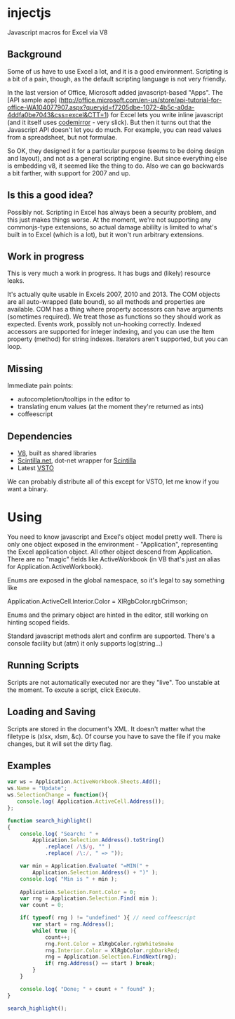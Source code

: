 injectjs
========

Javascript macros for Excel via V8

Background
----------

Some of us have to use Excel a lot, and it is a good environment.  Scripting is a bit of a pain, though, 
as the default scripting language is not very friendly.

In the last version of Office, Microsoft added javascript-based "Apps". The [API sample app] (http://office.microsoft.com/en-us/store/api-tutorial-for-office-WA104077907.aspx?queryid=f7205dbe-1072-4b5c-a0da-4ddfa0be7043&css=excel&CTT=1) 
for Excel lets you write inline javascript (and it itself uses [codemirror](http://codemirror.net/) - very slick).
But then it turns out that the Javascript API doesn't let you do much.  For example, you can read values from
a spreadsheet, but not formulae.  

So OK, they designed it for a particular purpose (seems to be doing design and layout), and not as a general
scripting engine.  But since everything else is embedding v8, it seemed like the thing to do.  Also we can go
backwards a bit farther, with support for 2007 and up.

Is this a good idea?
--------------------

Possibly not.  Scripting in Excel has always been a security problem, and this just makes things worse.  At the 
moment, we're not supporting any commonjs-type extensions, so actual damage abililty is limited to what's built in
to Excel (which is a lot), but it won't run arbitrary extensions.  

Work in progress
----------------

This is very much a work in progress.  It has bugs and (likely) resource leaks.

It's actually quite usable in Excels 2007, 2010 and 2013. The COM objects are all auto-wrapped (late bound), 
so all methods and properties are available.  COM has a thing where property accessors can have arguments 
(sometimes required).  We treat those as functions so they should work as expected.  Events work, possibly 
not un-hooking correctly.  Indexed accessors are supported for integer indexing,
and you can use the Item property (method) for string indexes.  Iterators aren't supported, but you 
can loop.

Missing
-------

Immediate pain points:

+ autocompletion/tooltips in the editor to 
+ translating enum values (at the moment they're returned as ints)
+ coffeescript 

Dependencies
------------

+ [V8](https://github.com/v8/v8), built as shared libraries 
+ [Scintilla.net](https://scintillanet.codeplex.com/), dot-net wrapper for [Scintilla](http://www.scintilla.org/)
+ Latest [VSTO](http://www.microsoft.com/en-us/download/details.aspx?id=40791)

We can probably distribute all of this except for VSTO, let me know if you want a binary.



Using
=====

You need to know javascript and Excel's object model pretty well.  There is only one object exposed in the environment -
"Application", representing the Excel application object.  All other object descend from Application.  There are no 
"magic" fields like ActiveWorkbook (in VB that's just an alias for Application.ActiveWorkbook).  

Enums are exposed in the global namespace, so it's legal to say something like

Application.ActiveCell.Interior.Color = XlRgbColor.rgbCrimson;

Enums and the primary object are hinted in the editor, still working on hinting scoped fields.

Standard javascript methods alert and confirm are supported.  There's a console facility but (atm) it only supports 
log(string...)

Running Scripts
---------------

Scripts are not automatically executed nor are they "live".  Too unstable at the moment.  To excute a script, click Execute.

Loading and Saving
------------------

Scripts are stored in the document's XML.  It doesn't matter what the filetype is (xlsx, xlsm, &c).  Of course you
have to save the file if you make changes, but it will set the dirty flag.

Examples
--------

```javascript
var ws = Application.ActiveWorkbook.Sheets.Add();
ws.Name = "Update";
ws.SelectionChange = function(){
   console.log( Application.ActiveCell.Address());
};
```

```javascript
function search_highlight()
{
	console.log( "Search: " + 
		Application.Selection.Address().toString()
			.replace( /\$/g, "" )
			.replace( /\:/, " => "));

	var min = Application.Evaluate( "=MIN(" + 
		Application.Selection.Address() + ")" );
	console.log( "Min is " + min );
		
	Application.Selection.Font.Color = 0;
	var rng = Application.Selection.Find( min );
	var count = 0;

	if( typeof( rng ) != "undefined" ){ // need coffeescript
		var start = rng.Address();
		while( true ){
			count++;
			rng.Font.Color = XlRgbColor.rgbWhiteSmoke
			rng.Interior.Color = XlRgbColor.rgbDarkRed;
			rng = Application.Selection.FindNext(rng);
			if( rng.Address() == start ) break;
		}
	}

	console.log( "Done; " + count + " found" );
}

search_highlight();
```








